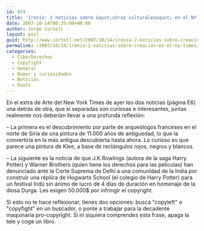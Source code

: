 ```yaml
---
id: 974
title: 'Ironí­a: 2 noticias sobre &quot;obras culturales&quot; en el NY Times'
date: 2007-10-14T00:35:08+00:00
author: Jorge Cortell
layout: post
guid: http://www.cortell.net/2007/10/14/ironia-2-noticias-sobre-creacion-en-el-ny-times/
permalink: /2007/10/14/ironia-2-noticias-sobre-creacion-en-el-ny-times/
categories:
  - CiberDerechos
  - Copyfight
  - General
  - Humor y curiosidades
  - Noticias
  - Rants
---
```

En el extra de Arte del New York Times de ayer leo dos noticias (página E6) una detrás de otra, que si separadas son curiosas e interesantes, juntas realmente nos deberí­an llevar a una profunda reflexión:

– La primera es el descubrimiento por parte de arqueólogos franceses en el norte de Siria de una pintura de 11.000 años de antiguedad, lo que la convertirí­a en la más antigua descubierta hasta ahora. Lo curioso es que parece una pintura de Klee, a base de rectángulos rojos, negros y blancos.

– La siguiente es la noticia de que J.K.Rowlings (autora de la saga Harry Potter) y Warner Brothers (quien tiene los derechos para las pelí­culas) han denunciado ante la Corte Suprema de Delhi a una comunidad de la India por construir una réplica de Hogwarts School (el colegio de Harry Potter) para un festival Indú sin ánimo de lucro de 4 dí­as de duración en homenaje de la diosa Durga. Les exigen 50.000$ por infringir el copyright.

Si esto no te hace reflexionar, tienes dos opciones: busca "copyleft" o "copyfight" en un buscador, o ponte a trabajar para la decadente maquinaria pro-copyright. Si ni siquiera comprendes esta frase, apaga la tele y coge un libro.
